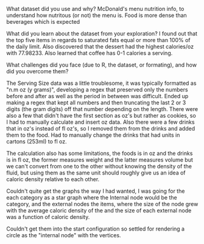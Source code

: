 What dataset did you use and why? McDonald's menu nutrition info, to understand how nutritous (or not) the menu is.
Food is more dense than beverages which is expected

What did you learn about the dataset from your exploration?
I found out that the top five items in regards to saturated fats equal or more than 100% of the daily limit. Also discovered that the dessert had the highest calories/oz with 77.98233. Also learned that coffee has 0-1 calories a serving.

What challenges did you face (due to R, the dataset, or formating), and how did you overcome them?

The Serving Size data was a little troublesome, it was typically formatted as "n.m oz (y grams)", developing a regex that preserved only the numbers before and after as well as the period in between was difficult. Ended up making a regex that kept all numbers and then truncating the last 2 or 3 digits (the gram digits) off that number depending on the length. There were also a few that didn't have the first section as oz's but rather as cookies, so I had to manually calculate and insert oz data. Also there were a few drinks that in oz's instead of fl oz's, so I removed them from the drinks and added them to the food. Had to manually change the drinks that had units in cartons (253ml) to fl oz.

The calculation also has some limitations, the foods is in oz and the drinks is in fl oz, the former measures weight and the latter measures volume but we can't convert from one to the other without knowing the density of the fluid, but using them as the same unit should roughly give us an idea of caloric density relative to each other.

Couldn't quite get the graphs the way I had wanted, I was going for the each category as a star graph where the Internal node would be the category, and the external nodes the items, where the size of the node grew with the average caloric density of the and the size of each external node was a function of caloric density. 

Couldn't get them into the start configuration so settled for rendering a circle as the "internal node" with the vertices.